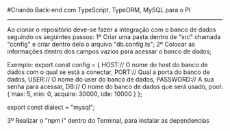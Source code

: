 #Criando Back-end com TypeScript, TypeORM, MySQL para o PI 
<hr>

Ao clonar o repositório deve-se fazer a integração com o banco de dados seguindo os seguintes passos:
1º Criar uma pasta dentro de "src" chamada "config" e criar dentro dela o arquivo "db.config.ts";
2º Colocar as informações dentro dos campos vazios para acessar o banco de dados; 

Exemplo:
export const config = {
    HOST:// O nome do host do banco de dados com o qual se está a conectar,
    PORT:// Qual a porta do banco de dados,
    USER:// O nome do user do banco de dados,
    PASSWORD:// A sua senha para acessar,
    DB:// O nome do banco de dados que será usado,
    pool:{
        max: 5,
        min: 0,
        acquire: 30000,
        idle: 10000
    }
};

export const dialect = "mysql";

3º Realizar o "npm i" dentro do Terminal, para instalar as dependencias
